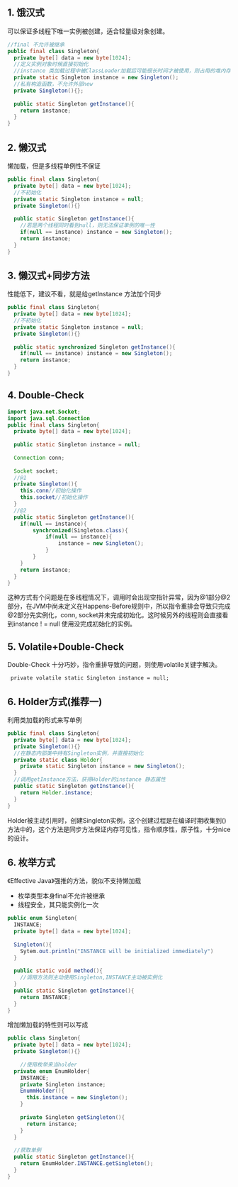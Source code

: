 ## 1. 饿汉式

可以保证多线程下唯一实例被创建，适合轻量级对象创建。

```java
//final 不允许被继承
public final class Singleton{
  private byte[] data = new byte[1024];
  //定义实例对象时候直接初始化
  //instance 类加载过程中被ClassLoader加载后可能很长时间才被使用，则占用的堆内存会驻留更久。
  private static Singleton instance = new Singleton();
  //私有构造函数，不允许外部new
  private Singleton(){};
  
  public static Singleton getInstance(){
    return instance;
  }
}
```

## 2. 懒汉式

懒加载，但是多线程单例性不保证

```java
public final class Singleton{
  private byte[] data = new byte[1024];
  //不初始化
  private static Singleton instance = null;
  private Singleton(){}
  
  public static Singleton getInstance(){
    //若是两个线程同时看到null，则无法保证单例的唯一性
    if(null == instance) instance = new Singleton();
    return instance;
  }
}
```

## 3. 懒汉式+同步方法

性能低下，建议不看，就是给getInstance 方法加个同步

```java
public final class Singleton{
  private byte[] data = new byte[1024];
  //不初始化
  private static Singleton instance = null;
  private Singleton(){}
  
  public static synchronized Singleton getInstance(){
    if(null == instance) instance = new Singleton();
    return instance;
  }
}
```

## 4. Double-Check

```java
import java.net.Socket;
import java.sql.Connection
public final class Singleton{
  private byte[] data = new byte[1024];
  
  public static Singleton instance = null;
  
  Connection conn;
  
  Socket socket;
  //@1
  private Singleton(){
  	this.conn//初始化操作
  	this.socket//初始化操作
  }
  //@2
  public static Singleton getInstance(){
  	if(null == instance){
  		synchronized(Singleton.class){
  			if(null == instance){
  				instance = new Singleton();
  			}
  		}
  	}
  	return instance;
  }
}
```

这种方式有个问题是在多线程情况下，调用时会出现空指针异常，因为@1部分@2部分，在JVM中尚未定义在Happens-Before规则中，所以指令重排会导致只完成@2部分先实例化，conn, socket并未完成初始化。这时候另外的线程则会直接看到instance ! = null 使用没完成初始化的实例。



## 5. Volatile+Double-Check

Double-Check 十分巧妙，指令重排导致的问题，则使用volatile关键字解决。

``` private volatile static Singleton instance = null;```



## 6. Holder方式(推荐一)

利用类加载的形式来写单例

```java
public final class Singleton{
  private byte[] data = new byte[1024];
  private Singleton(){}
  //在静态内部类中持有Singleton实例，并直接初始化
  private static class Holder{
    private static Singleton instance = new Singleton();
  }
  //调用getInstance方法，获得Holder的instance 静态属性
  public static Singleton getInstance(){
    return Holder.instance;
  }
}
```

Holder被主动引用时，创建Singleton实例，这个创建过程是在编译时期收集到<clinit>()方法中的，这个方法是同步方法保证内存可见性，指令顺序性，原子性，十分nice的设计。

## 6. 枚举方式

《Effective Java》强推的方法，貌似不支持懒加载

- 枚举类型本身final不允许被继承
- 线程安全，其只能实例化一次

```java
public enum Singleton{
  INSTANCE;
  private byte[] data = new byte[1024];
  
  Singleton(){
    Sytem.out.println("INSTANCE will be initialized immediately")
  }
  
  public static void method(){
    //调用方法则主动使用Singleton,INSTANCE主动被实例化
  }
  public static Singleton getInstance(){
    return INSTANCE;
  }
}
```



增加懒加载的特性则可以写成

```java
public class Singleton{
  private byte[] data = new byte[1024];
  private Singleton(){}
  
 	//使用枚举来当holder
  private enum EnumHolder{
    INSTANCE;
    private Singleton instance;
    EnummHolder(){
      this.instance = new Singleton();
    }
    
    private Singleton getSingleton(){
      return instance;
    }
  }
  
  //获取单例
  public static Singleton getInstance(){
    return EnumHolder.INSTANCE.getSingleton();
  }
}
```

